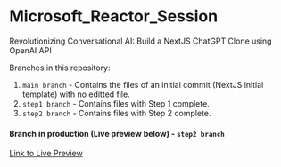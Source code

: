 # Microsoft_Reactor_Session
Revolutionizing Conversational AI: Build a NextJS ChatGPT Clone using OpenAI API

Branches in this repository:
1. `main branch` - Contains the files of an initial commit (NextJS initial template) with no editted file.
2. `step1 branch` - Contains files with Step 1 complete.
3. `step2 branch` - Contains files with Step 2 complete.

#### Branch in production (Live preview below) - `step2 branch`

[Link to Live Preview](https://microsoft-reactor-session.vercel.app/)

